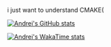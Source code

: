 i just want to understand CMAKE(

[![Andrei's GitHub stats](https://github-readme-stats.vercel.app/api?username=weterperm&show_icons=true&theme=tokyonight)](https://github.com/anuraghazra/github-readme-stats)

[![Andrei's WakaTime stats](https://github-readme-stats.vercel.app/api/wakatime?username=alice3e&show_icons=true )](https://github.com/anuraghazra/github-readme-stats)
